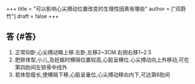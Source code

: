 +++
title = "可以影响心尖搏动位置改变的生理性因素有哪些"
author = ["邓蔚竹"]
draft = false
+++

## 答 {#答}

1.  正常仰卧,心尖搏动略上移.左卧,左移2~3CM.右侧右移1~2.5
2.  肥胖体型,小儿,及妊娠时横隔位置较高,心脏呈横位.心尖搏动向上外移动,可在第四肋间左锁骨中线外
3.  若体型瘦长,使横隔下移,心脏呈垂位,心尖搏动移向内下,可达第6肋间